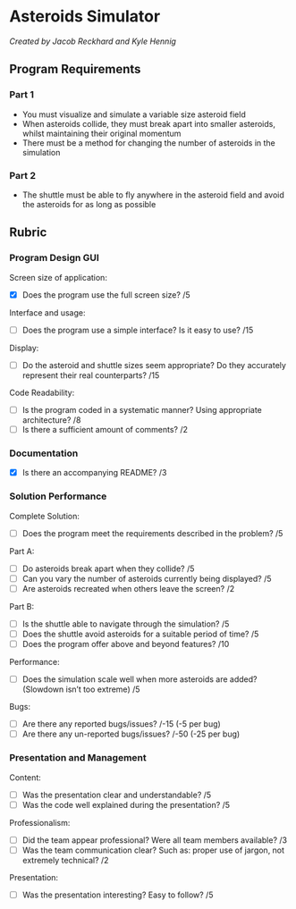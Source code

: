 # Asteroids Simulator
*Created by Jacob Reckhard and Kyle Hennig*

## Program Requirements

### Part 1
- You must visualize and simulate a variable size asteroid field
- When asteroids collide, they must break apart into smaller asteroids, whilst maintaining their original momentum
- There must be a method for changing the number of asteroids in the simulation
### Part 2
- The shuttle must be able to fly anywhere in the asteroid field and avoid the asteroids for as long as possible

## Rubric

### Program Design GUI

Screen size of application: 
- [x] Does the program use the full screen size? /5

Interface and usage:
- [ ] Does the program use a simple interface? Is it easy to use? /15

Display: 
- [ ] Do the asteroid and shuttle sizes seem appropriate? Do they accurately represent their real counterparts? /15

Code Readability:
- [ ] Is the program coded in a systematic manner? Using appropriate architecture? /8
- [ ] Is there a sufficient amount of comments? /2

### Documentation
- [x] Is there an accompanying README? /3

### Solution Performance

Complete Solution:
- [ ] Does the program meet the requirements described in the problem? /5

Part A:
- [ ] Do asteroids break apart when they collide? /5
- [ ] Can you vary the number of asteroids currently being displayed? /5
- [ ] Are asteroids recreated when others leave the screen? /2

Part B:
- [ ] Is the shuttle able to navigate through the simulation? /5
- [ ] Does the shuttle avoid asteroids for a suitable period of time? /5
- [ ] Does the program offer above and beyond features? /10

Performance: 
- [ ] Does the simulation scale well when more asteroids are added? (Slowdown isn’t too extreme) /5

Bugs:
- [ ] Are there any reported bugs/issues? /-15 (-5 per bug)
- [ ] Are there any un-reported bugs/issues? /-50 (-25 per bug)

### Presentation and Management

Content:
- [ ] Was the presentation clear and understandable? /5
- [ ] Was the code well explained during the presentation? /5

Professionalism:
- [ ] Did the team appear professional? Were all team members available? /3
- [ ] Was the team communication clear? Such as: proper use of jargon, not extremely technical? /2

Presentation:
- [ ] Was the presentation interesting? Easy to follow? /5
